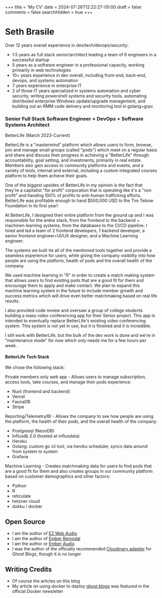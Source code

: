 +++
title = 'My CV'
date = 2024-07-26T12:22:27-05:00
draft = false
comments = false
searchHidden = true
+++

# Seth Brasile

Over 12 years overall experience in dev/tech/devops/security:

- 1.5 years as full stack senior/architect leading a team of 6 engineers in a successful startup
- 5 years as a software engineer in a professional capacity, working primarily in web technologies
- 10+ years experience in dev overall, including front-end, back-end, devops, and systems automation
- 7 years experience in enterprise IT
- 2 of those IT years specialized in systems automation and cyber security, writing powershell systems and security tools, automating distributed enterprise Windows update/upgrade management, and building out an RMM code delivery and monitoring tool in golang+grpc

### Senior Full Stack Software Engineer + DevOps + Software Systems Architect

BetterLife (March 2023-Current)

BetterLife is a "mastermind" platform which allows users to form, browse, join and manage small groups (called "pods") which meet on a regular basis and share and discuss their progress in achieving a "BetterLife" through accountability, goal setting, and investments, primarily in real estate. Members also gain access to community platforms and events, and a variety of tools, internal and external, including a custom integrated courses platform to help them achieve their goals.

One of the biggest upsides of BetterLife in my opinion is the fact that they're a capitalist "for profit" corporation that is operating like it's a "non profit" and handing 100% of profits to anti-human trafficking efforts. BetterLife was profitable enough to hand $500,000 USD to the Tim Tebow Foundation in its first year!

At BetterLife, I designed their entire platform from the ground up and I was responsible for the entire stack, from the frontend to the backend + machinen learning systems, from the databases to the CI/CD pipeline. I hired and led a team of 2 frontend developers, 1 backend developer, a senior frontend engineer+UI/UX designer, and a Machine Learning engineer.

The systems we built tie all of the mentioned tools together and provide a seamless experience for users, while giving the company visibility into how people are using the platform, health of pods and the overall health of the company.

We used machine learning in "R" in order to create a match making system that allows users to find existing pods that are a good fit for them and encourage them to apply and make contact. We plan to expand this machine learning system in the future to include member growth and success metrics which will drive even better matchmaking based on real life results.

I also provided code review and oversaw a group of college students building a mass video conferencing app for their Senior project. This app is intended to eventually replace BetterLife's existing video conferencing system. This system is not yet in use, but it is finished and it is incredible.

I still work with BetterLife, but the bulk of the dev work is done and we're in "maintenance mode" for now which only needs me for a few hours per week.

#### BetterLife Tech Stack

We chose the following stack:

Private members only web app - Allows users to manage subscription, access tools, take courses, and manage their pods experience:
- Nuxt (frontend and backend)
- Vercel
- FaunaDB
- Stripe

Reporting/Telemetry/BI - Allows the company to see how people are using the platform, the health of their pods, and the overall health of the company:
- Postgresql (NeonDB)
- Influxdb 2.0 (hosted at influxdata)
- Heroku
- Golang: custom go cli tool, via heroku scheduler, syncs data around from system to system
- Grafana

Machine Learning - Creates matchmaking data for users to find pods that are a good fit for them and also creates groups in our community platform based on customer demographics and other factors:
- Python
- R
- reticulate
- hetzner cloud
- dokku / docker

## Open Source
- I am the author of [EZ Web Audio](https://github.com/sethbrasile/ez-web-audio)
- I am the author of [Ember Remodal](https://sethbrasile.github.io/ember-remodal/)
- I am the author or [Ember Audio](https://sethbrasile.github.io/ember-audio/)
- I was the author of the officially recommended [Cloudinary adapter](https://github.com/sethbrasile/ghost-cloudinary-store) for Ghost Blogs, though it
  is no longer

## Writing Credits

- Of course the articles on this blog
- My article on using docker to deploy [ghost blogs](/posts/how-to-run-multiple-dockerized-proxied-spdyd-and-pagespeedified-ghost-blogs-with-4-commands/)
  was featured in the official Docker newsletter
